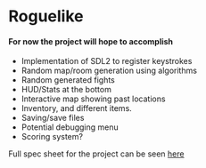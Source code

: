 # Roguelike 
#### For now the project will hope to accomplish 
- Implementation of SDL2 to register keystrokes 
- Random map/room generation using algorithms 
- Random generated fights
- HUD/Stats at the bottom 
- Interactive map showing past locations
- Inventory, and different items. 
- Saving/save files 
- Potential debugging menu
- Scoring system? 

Full spec sheet for the project can be seen [here](https://github.com/Jeffinators/Rogue/blob/master/rogue.pdf)
